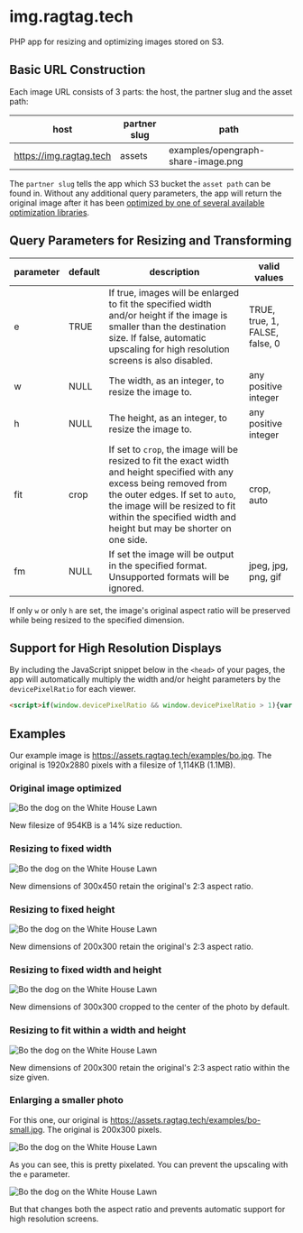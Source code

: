 # img.ragtag.tech

PHP app for resizing and optimizing images stored on S3.

## Basic URL Construction

Each image URL consists of 3 parts: the host, the partner slug and the asset path:

| host                    | partner slug | path                               |
| ----------------------- | ------------ | ---------------------------------- |
| https://img.ragtag.tech | assets       | examples/opengraph-share-image.png |

The `partner slug` tells the app which S3 bucket the `asset path` can be found in. Without any additional query parameters, the app will return the original image after it has been [optimized by one of several available optimization libraries](https://murze.be/easily-optimize-images-using-php-and-some-binaries).

## Query Parameters for Resizing and Transforming

| parameter | default | description                                                                                                                                                                                                                                                          | valid values                   |
| --------- | ------- | -------------------------------------------------------------------------------------------------------------------------------------------------------------------------------------------------------------------------------------------------------------------- | ------------------------------ |
| e         | TRUE    | If true, images will be enlarged to fit the specified width and/or height if the image is smaller than the destination size. If false, automatic upscaling for high resolution screens is also disabled.                                                             | TRUE, true, 1, FALSE, false, 0 |
| w         | NULL    | The width, as an integer, to resize the image to.                                                                                                                                                                                                                    | any positive integer           |
| h         | NULL    | The height, as an integer, to resize the image to.                                                                                                                                                                                                                   | any positive integer           |
| fit       | crop    | If set to `crop`, the image will be resized to fit the exact width and height specified with any excess being removed from the outer edges. If set to `auto`, the image will be resized to fit within the specified width and height but may be shorter on one side. | crop, auto                     |
| fm        | NULL    | If set the image will be output in the specified format. Unsupported formats will be ignored.                                                                                                                                                                        | jpeg, jpg, png, gif            |

If only `w` or only `h` are set, the image's original aspect ratio will be preserved while being resized to the specified dimension.

## Support for High Resolution Displays

By including the JavaScript snippet below in the `<head>` of your pages, the app will automatically multiply the width and/or height parameters by the `devicePixelRatio` for each viewer.

```html
<script>if(window.devicePixelRatio && window.devicePixelRatio > 1){var s=document.createElement("script");s.src="https://img.ragtag.tech/dpr/?dpr="+Math.ceil(Math.max(1,window.devicePixelRatio));var h=document.getElementsByTagName("script")[0];h.parentNode.insertBefore(s,h)}</script>
```

## Examples

Our example image is https://assets.ragtag.tech/examples/bo.jpg. The original is 1920x2880 pixels with a filesize of 1,114KB (1.1MB).

### Original image optimized

![Bo the dog on the White House Lawn](https://ragtag-images.herokuapp.com/assets/examples/bo.jpg)

New filesize of 954KB is a 14% size reduction.

### Resizing to fixed width

![Bo the dog on the White House Lawn](https://ragtag-images.herokuapp.com/assets/examples/bo.jpg?w=300)

New dimensions of 300x450 retain the original's 2:3 aspect ratio.

### Resizing to fixed height

![Bo the dog on the White House Lawn](https://ragtag-images.herokuapp.com/assets/examples/bo.jpg?h=300)

New dimensions of 200x300 retain the original's 2:3 aspect ratio.

### Resizing to fixed width and height

![Bo the dog on the White House Lawn](https://ragtag-images.herokuapp.com/assets/examples/bo.jpg?w=300&h=300)

New dimensions of 300x300 cropped to the center of the photo by default.

### Resizing to fit within a width and height

![Bo the dog on the White House Lawn](https://ragtag-images.herokuapp.com/assets/examples/bo.jpg?w=300&h=300&fit=auto)

New dimensions of 200x300 retain the original's 2:3 aspect ratio within the size given.

### Enlarging a smaller photo

For this one, our original is https://assets.ragtag.tech/examples/bo-small.jpg. The original is 200x300 pixels.

![Bo the dog on the White House Lawn](https://ragtag-images.herokuapp.com/assets/examples/bo-small.jpg?w=1024&h=768)

As you can see, this is pretty pixelated. You can prevent the upscaling with the `e` parameter.

![Bo the dog on the White House Lawn](https://ragtag-images.herokuapp.com/assets/examples/bo-small.jpg?w=1024&h=768&e=0)

But that changes both the aspect ratio and prevents automatic support for high resolution screens.
